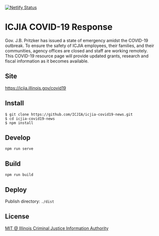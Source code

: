 [![Netlify Status](https://api.netlify.com/api/v1/badges/a08caed8-177f-4ac8-9d1c-9fdb1edd6c0f/deploy-status)](https://app.netlify.com/sites/icjia-covid19/deploys)

# ICJIA COVID-19 Response

Gov. J.B. Pritzker has issued a state of emergency amidst the COVID-19 outbreak. To ensure the safety of ICJIA employees, their families, and their communities, agency offices are closed and staff are working remotely. This COVID-19 resource page will provide updated grants, research and fiscal information as it becomes available.

## Site

https://icjia.illinois.gov/covid19

## Install

```
$ git clone https://github.com/ICJIA/icjia-covid19-news.git
$ cd icjia-covid19-news
$ npm install
```

## Develop

```
npm run serve
```

## Build

```
npm run build
```

## Deploy

Publish directory: `./dist`

## License

[MIT @ Illinois Criminal Justice Information Authority](https://github.com/ICJIA/icjia-covid19-news/blob/master/LICENSE)
